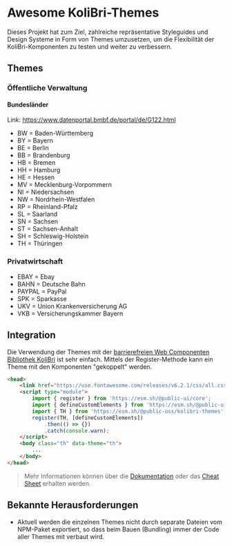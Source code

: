 # Awesome KoliBri-Themes

Dieses Projekt hat zum Ziel, zahlreiche repräsentative Styleguides und Design Systeme in Form von Themes umzusetzen, um die Flexibilität der KoliBri-Komponenten zu testen und weiter zu verbessern.

## Themes

### Öffentliche Verwaltung

#### Bundesländer

Link: <https://www.datenportal.bmbf.de/portal/de/G122.html>

- BW = Baden-Württemberg
- BY = Bayern
- BE = Berlin
- BB = Brandenburg
- HB = Bremen
- HH = Hamburg
- HE = Hessen
- MV = Mecklenburg-Vorpommern
- NI = Niedersachsen
- NW = Nordrhein-Westfalen
- RP = Rheinland-Pfalz
- SL = Saarland
- SN = Sachsen
- ST = Sachsen-Anhalt
- SH = Schleswig-Holstein
- TH = Thüringen

### Privatwirtschaft

- EBAY = Ebay
- BAHN = Deutsche Bahn
- PAYPAL = PayPal
- SPK = Sparkasse
- UKV = Union Krankenversicherung AG
- VKB = Versicherungskammer Bayern

## Integration

Die Verwendung der Themes mit der [barrierefreien Web Componenten Bibliothek KoliBri](https://github.com/public-ui) ist sehr einfach. Mittels der Register-Methode kann ein Theme mit den Komponenten "gekoppelt" werden.

```html
<head>
	<link href="https://use.fontawesome.com/releases/v6.2.1/css/all.css" rel="stylesheet" />
	<script type="module">
		import { register } from 'https://esm.sh/@public-ui/core';
		import { defineCustomElements } from 'https://esm.sh/@public-ui/components/dist/loader';
		import { TH } from 'https://esm.sh/@public-oss/kolibri-themes';
		register(TH, [defineCustomElements])
			.then(() => {})
			.catch(console.warn);
	</script>
	<body class="th" data-theme="th">
		...
	</body>
</head>
```

> Mehr Informationen können über die [Dokumentation](https://public-ui.github.io) oder das [Cheat Sheet](https://public-ui.github.io/kolibri-accessible-web-components.cheat-sheet.html) erhalten werden.

## Bekannte Herausforderungen

- Aktuell werden die einzelnen Themes nicht durch separate Dateien vom NPM-Paket exportiert, so dass beim Bauen (Bundling) immer der Code aller Themes mit verbaut wird.
